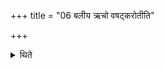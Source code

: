 +++
title = "06 बलीय ऋचो वषट्करोतीति"

+++

<details><summary>थिते</summary>

बलीय ऋचो वषट्करोतीति तद्वत् ६
</details>
